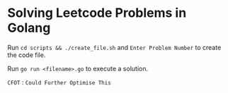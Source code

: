# Solving Leetcode Problems in Golang

Run `cd scripts && ./create_file.sh` and `Enter Problem Number` to create the code file.

Run `go run <filename>.go` to execute a solution.

`CFOT` : `Could Further Optimise This`

<!--
  Skipped on:
    10/11/2024 - long day
    11/11/2024 - long day
-->
